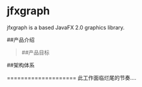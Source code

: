 jfxgraph
========

jfxgraph is a based JavaFX 2.0  graphics library.


##产品介绍

>##产品目标
 
##架构体系

====================
此工作面临烂尾的节奏....